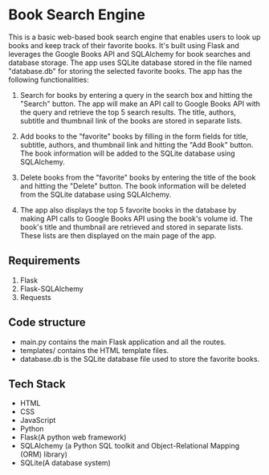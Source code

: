 # Book Search Engine

This is a basic web-based book search engine that enables users to look up books and keep track of their favorite books.
It's built using Flask and leverages the Google Books API and SQLAlchemy for book searches and database storage.
The app uses SQLite database stored in the file named "database.db" for storing the selected favorite books. 
The app has the following functionalities:

1. Search for books by entering a query in the search box and hitting the "Search" button. The app will make an API call to Google Books API with the query and retrieve the top 5 search results. 
The title, authors, subtitle and thumbnail link of the books are stored in separate lists.

2. Add books to the "favorite" books by filling in the form fields for title, subtitle, authors, and thumbnail link and hitting the "Add Book" button. The book information will be added to the SQLite database using SQLAlchemy.

3. Delete books from the "favorite" books by entering the title of the book and hitting the "Delete" button. 
The book information will be deleted from the SQLite database using SQLAlchemy.

4. The app also displays the top 5 favorite books in the database by making API calls to Google Books API using the book's volume id. 
The book's title and thumbnail are retrieved and stored in separate lists. These lists are then displayed on the main page of the app.

## Requirements

  1. Flask
  2. Flask-SQLAlchemy
  3. Requests
  
## Code structure

- main.py contains the main Flask application and all the routes.
- templates/ contains the HTML template files.
- database.db is the SQLite database file used to store the favorite books.

## Tech Stack

- HTML
- CSS
- JavaScript
- Python
- Flask(A python web framework)
- SQLAlchemy (a Python SQL toolkit and Object-Relational Mapping (ORM) library)
- SQLite(A database system)  
